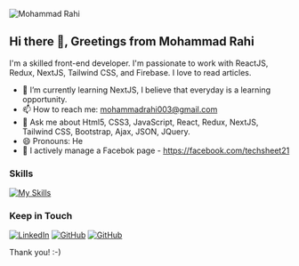 ![Mohammad Rahi](https://github.com/mohammad-rahi/mohammad-rahi/blob/main/assets/img/readme_img.jfif)
## Hi there 👋, Greetings from Mohammad Rahi

I'm a skilled front-end developer. I'm passionate to work with ReactJS, Redux, NextJS, Tailwind CSS, and Firebase. I love to read articles. 

- 🌱 I’m currently learning NextJS, I believe that everyday is a learning opportunity.
- 📫 How to reach me: mohammadrahi003@gmail.com
- 💬 Ask me about Html5, CSS3, JavaScript, React, Redux, NextJS, Tailwind CSS, Bootstrap, Ajax, JSON, JQuery.
- 😄 Pronouns: He
- 👥 I actively manage a Facebok page - https://facebook.com/techsheet21

### Skills
[![My Skills](https://skillicons.dev/icons?i=js,react,redux,next,firebase,html,css,tailwind,bootstrap,sass,git,github,vscode&perline=5)](#)

### Keep in Touch
[![LinkedIn](https://skillicons.dev/icons?i=linkedin)](https://linkedin.com/in/mohammadrahi003)
[![GitHub](https://skillicons.dev/icons?i=github)](https://github.com/mohammad-rahi/)
[![GitHub](https://skillicons.dev/icons?i=stackoverflow)](https://stackoverflow.com/users/16542466/mohammad-rahi)

Thank you! :-)

<!--
**mohammad-rahi/mohammad-rahi** is a ✨ _special_ ✨ repository because its `README.md` (this file) appears on your GitHub profile.

Here are some ideas to get you started:

- 🔭 I’m currently working on ...
-
- 👯 I’m looking to collaborate on ...
- 🤔 I’m looking for help with ...
- ⚡ Fun fact: ...
-->
